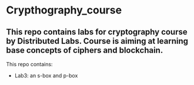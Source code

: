 # Crypthography_course
## This repo contains labs for cryptography course by Distributed Labs. Course is aiming at learning base concepts of ciphers and blockchain.

This repo contains:
- Lab3: an s-box and p-box

